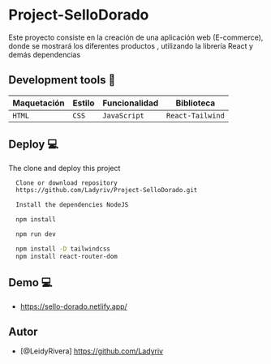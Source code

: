 # Project-SelloDorado
Este proyecto consiste en la creación de una aplicación web (E-commerce), donde se mostrará los diferentes productos , utilizando la librería React y demás dependencias

## Development tools 🧰
|  Maquetación  |     Estilo    | Funcionalidad | Biblioteca  | 
|---------------|---------------|---------------|---------------|
|   `HTML`      |     `CSS`     |`JavaScript` |`React-Tailwind` |


## Deploy  :computer:

The clone and deploy this project

```bash
  Clone or download repository
  https://github.com/Ladyriv/Project-SelloDorado.git
```
```bash
  Install the dependencies NodeJS 
```
```bash
  npm install
```
```bash
  npm run dev
```
```bash
  npm install -D tailwindcss
  npm install react-router-dom
```

  
 
 
## Demo  :computer:
- https://sello-dorado.netlify.app/

## Autor
- [@LeidyRivera] https://github.com/Ladyriv
